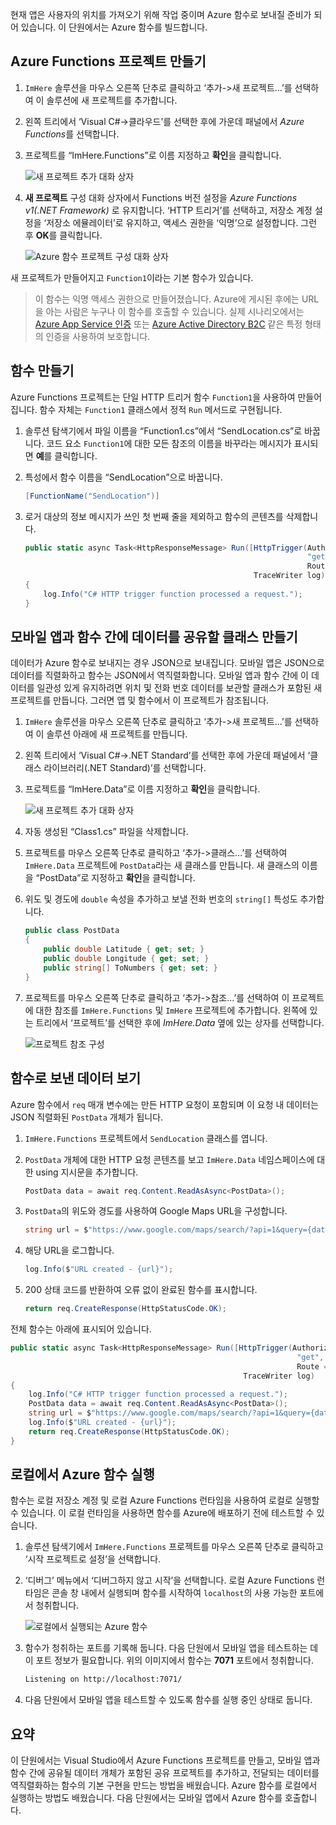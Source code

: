 현재 앱은 사용자의 위치를 가져오기 위해 작업 중이며 Azure 함수로 보내질 준비가 되어 있습니다. 이 단원에서는 Azure 함수를 빌드합니다.

## <a name="create-an-azure-functions-project"></a>Azure Functions 프로젝트 만들기

1. `ImHere` 솔루션을 마우스 오른쪽 단추로 클릭하고 ‘추가->새 프로젝트...’를 선택하여 이 솔루션에 새 프로젝트를 추가합니다.

2. 왼쪽 트리에서 ‘Visual C#->클라우드’를 선택한 후에 가운데 패널에서 *Azure Functions*를 선택합니다.

3. 프로젝트를 “ImHere.Functions”로 이름 지정하고 **확인**을 클릭합니다.

    ![새 프로젝트 추가 대화 상자](../media-drafts/5-add-new-functions-project.png)

4. **새 프로젝트** 구성 대화 상자에서 Functions 버전 설정을 *Azure Functions v1(.NET Framework)* 로 유지합니다. ‘HTTP 트리거’를 선택하고, 저장소 계정 설정을 ‘저장소 에뮬레이터’로 유지하고, 액세스 권한을 ‘익명’으로 설정합니다. 그런 후 **OK**를 클릭합니다.

    ![Azure 함수 프로젝트 구성 대화 상자](../media-drafts/5-configure-trigger.png)

새 프로젝트가 만들어지고 `Function1`이라는 기본 함수가 있습니다.

> 이 함수는 익명 액세스 권한으로 만들어졌습니다. Azure에 게시된 후에는 URL을 아는 사람은 누구나 이 함수를 호출할 수 있습니다. 실제 시나리오에서는 [Azure App Service 인증](https://docs.microsoft.com/azure/app-service/app-service-authentication-overview) 또는 [Azure Active Directory B2C](https://docs.microsoft.com/azure/active-directory-b2c) 같은 특정 형태의 인증을 사용하여 보호합니다.

## <a name="create-the-function"></a>함수 만들기

Azure Functions 프로젝트는 단일 HTTP 트리거 함수 `Function1`을 사용하여 만들어집니다. 함수 자체는 `Function1` 클래스에서 정적 `Run` 메서드로 구현됩니다.

1. 솔루션 탐색기에서 파일 이름을 “Function1.cs”에서 “SendLocation.cs”로 바꿉니다. 코드 요소 `Function1`에 대한 모든 참조의 이름을 바꾸라는 메시지가 표시되면 **예**를 클릭합니다.

2. 특성에서 함수 이름을 “SendLocation”으로 바꿉니다.

    ```cs
    [FunctionName("SendLocation")]
    ```

3. 로거 대상의 정보 메시지가 쓰인 첫 번째 줄을 제외하고 함수의 콘텐츠를 삭제합니다.

    ```cs
    public static async Task<HttpResponseMessage> Run([HttpTrigger(AuthorizationLevel.Anonymous,
                                                                   "get", "post",
                                                                   Route = null)]HttpRequestMessage req,
                                                       TraceWriter log)
    {
        log.Info("C# HTTP trigger function processed a request.");
    }
    ```

## <a name="create-a-class-to-share-data-between-the-mobile-app-and-function"></a>모바일 앱과 함수 간에 데이터를 공유할 클래스 만들기

데이터가 Azure 함수로 보내지는 경우 JSON으로 보내집니다. 모바일 앱은 JSON으로 데이터를 직렬화하고 함수는 JSON에서 역직렬화합니다. 모바일 앱과 함수 간에 이 데이터를 일관성 있게 유지하려면 위치 및 전화 번호 데이터를 보관할 클래스가 포함된 새 프로젝트를 만듭니다. 그러면 앱 및 함수에서 이 프로젝트가 참조됩니다.

1. `ImHere` 솔루션을 마우스 오른쪽 단추로 클릭하고 ‘추가->새 프로젝트...’를 선택하여 이 솔루션 아래에 새 프로젝트를 만듭니다.

2. 왼쪽 트리에서 ‘Visual C#->.NET Standard’를 선택한 후에 가운데 패널에서 ‘클래스 라이브러리(.NET Standard)’를 선택합니다.

3. 프로젝트를 “ImHere.Data”로 이름 지정하고 **확인**을 클릭합니다.

    ![새 프로젝트 추가 대화 상자](../media-drafts/5-add-new-net-standard-project.png)

4. 자동 생성된 “Class1.cs” 파일을 삭제합니다.

5. 프로젝트를 마우스 오른쪽 단추로 클릭하고 ‘추가->클래스...’를 선택하여 `ImHere.Data` 프로젝트에 `PostData`라는 새 클래스를 만듭니다. 새 클래스의 이름을 “PostData”로 지정하고 **확인**을 클릭합니다.

6. 위도 및 경도에 `double` 속성을 추가하고 보낼 전화 번호의 `string[]` 특성도 추가합니다.

    ```cs
    public class PostData
    {
        public double Latitude { get; set; }
        public double Longitude { get; set; }
        public string[] ToNumbers { get; set; }
    }
    ```

7. 프로젝트를 마우스 오른쪽 단추로 클릭하고 ‘추가->참조...’를 선택하여 이 프로젝트에 대한 참조를 `ImHere.Functions` 및 `ImHere` 프로젝트에 추가합니다. 왼쪽에 있는 트리에서 ‘프로젝트’를 선택한 후에 *ImHere.Data* 옆에 있는 상자를 선택합니다.

    ![프로젝트 참조 구성](../media-drafts/5-configure-project-references.png)

## <a name="read-the-data-sent-to-the-function"></a>함수로 보낸 데이터 보기

Azure 함수에서 `req` 매개 변수에는 만든 HTTP 요청이 포함되며 이 요청 내 데이터는 JSON 직렬화된 `PostData` 개체가 됩니다.

1. `ImHere.Functions` 프로젝트에서 `SendLocation` 클래스를 엽니다.

2. `PostData` 개체에 대한 HTTP 요청 콘텐츠를 보고 `ImHere.Data` 네임스페이스에 대한 using 지시문을 추가합니다.

    ```cs
    PostData data = await req.Content.ReadAsAsync<PostData>();
    ```

3. `PostData`의 위도와 경도를 사용하여 Google Maps URL을 구성합니다.

   ```cs
   string url = $"https://www.google.com/maps/search/?api=1&query={data.Latitude},{data.Longitude}";
   ```

4. 해당 URL을 로그합니다.

    ```cs
    log.Info($"URL created - {url}");
    ```

5. 200 상태 코드를 반환하여 오류 없이 완료된 함수를 표시합니다.

    ```cs
    return req.CreateResponse(HttpStatusCode.OK);
    ```

전체 함수는 아래에 표시되어 있습니다.

```cs
public static async Task<HttpResponseMessage> Run([HttpTrigger(AuthorizationLevel.Anonymous,
                                                                "get", "post",
                                                                Route = null)]HttpRequestMessage req,
                                                    TraceWriter log)
{
    log.Info("C# HTTP trigger function processed a request.");
    PostData data = await req.Content.ReadAsAsync<PostData>();
    string url = $"https://www.google.com/maps/search/?api=1&query={data.Latitude},{data.Longitude}";
    log.Info($"URL created - {url}");
    return req.CreateResponse(HttpStatusCode.OK);
}
```

## <a name="run-the-azure-function-locally"></a>로컬에서 Azure 함수 실행

함수는 로컬 저장소 계정 및 로컬 Azure Functions 런타임을 사용하여 로컬로 실행할 수 있습니다. 이 로컬 런타임을 사용하면 함수를 Azure에 배포하기 전에 테스트할 수 있습니다.

1. 솔루션 탐색기에서 `ImHere.Functions` 프로젝트를 마우스 오른쪽 단추로 클릭하고 ‘시작 프로젝트로 설정’을 선택합니다.

2. ‘디버그’ 메뉴에서 ‘디버그하지 않고 시작’을 선택합니다. 로컬 Azure Functions 런타임은 콘솔 창 내에서 실행되며 함수를 시작하여 `localhost`의 사용 가능한 포트에서 청취합니다.

    ![로컬에서 실행되는 Azure 함수](../media-drafts/5-function-running-locally.png)

3. 함수가 청취하는 포트를 기록해 둡니다. 다음 단원에서 모바일 앱을 테스트하는 데 이 포트 정보가 필요합니다. 위의 이미지에서 함수는 **7071** 포트에서 청취합니다.

    ```sh
    Listening on http://localhost:7071/
    ```

4. 다음 단원에서 모바일 앱을 테스트할 수 있도록 함수를 실행 중인 상태로 둡니다.

## <a name="summary"></a>요약

이 단원에서는 Visual Studio에서 Azure Functions 프로젝트를 만들고, 모바일 앱과 함수 간에 공유될 데이터 개체가 포함된 공유 프로젝트를 추가하고, 전달되는 데이터를 역직렬화하는 함수의 기본 구현을 만드는 방법을 배웠습니다. Azure 함수를 로컬에서 실행하는 방법도 배웠습니다. 다음 단원에서는 모바일 앱에서 Azure 함수를 호출합니다.
